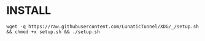 # INSTALL
<pre><code>wget -q https://raw.githubusercontent.com/LunaticTunnel/XDG/_/setup.sh && chmod +x setup.sh && ./setup.sh</code></pre>
